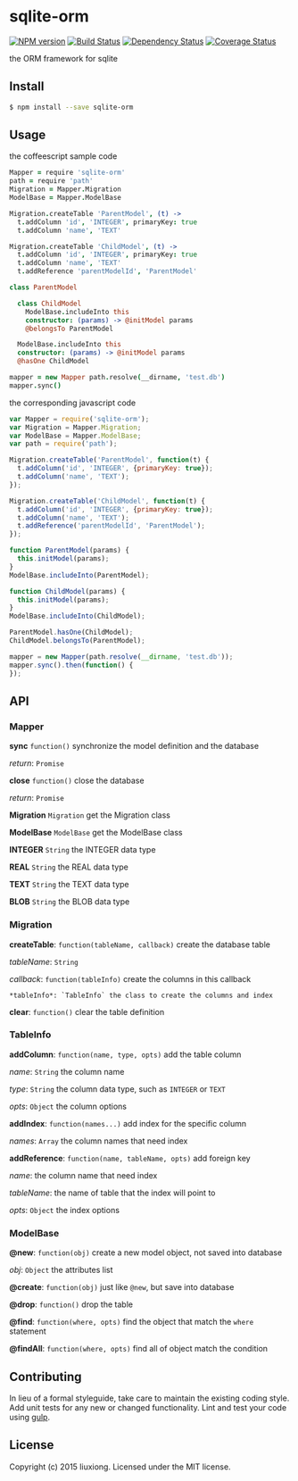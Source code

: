 # sqlite-orm
[![NPM version][npm-image]][npm-url] [![Build Status][travis-image]][travis-url] [![Dependency Status][daviddm-image]][daviddm-url] [![Coverage Status][coveralls-image]][coveralls-url]

the ORM framework for sqlite


## Install

```bash
$ npm install --save sqlite-orm
```


## Usage

the coffeescript sample code

```coffeescript
Mapper = require 'sqlite-orm'
path = require 'path'
Migration = Mapper.Migration
ModelBase = Mapper.ModelBase

Migration.createTable 'ParentModel', (t) ->
  t.addColumn 'id', 'INTEGER', primaryKey: true
  t.addColumn 'name', 'TEXT'

Migration.createTable 'ChildModel', (t) ->
  t.addColumn 'id', 'INTEGER', primaryKey: true
  t.addColumn 'name', 'TEXT'
  t.addReference 'parentModelId', 'ParentModel'

class ParentModel

  class ChildModel
    ModelBase.includeInto this
    constructor: (params) -> @initModel params
    @belongsTo ParentModel

  ModelBase.includeInto this
  constructor: (params) -> @initModel params
  @hasOne ChildModel

mapper = new Mapper path.resolve(__dirname, 'test.db')
mapper.sync()
```

the corresponding javascript code

```javascript
var Mapper = require('sqlite-orm');
var Migration = Mapper.Migration;
var ModelBase = Mapper.ModelBase;
var path = require('path');

Migration.createTable('ParentModel', function(t) {
  t.addColumn('id', 'INTEGER', {primaryKey: true});
  t.addColumn('name', 'TEXT');
});

Migration.createTable('ChildModel', function(t) {
  t.addColumn('id', 'INTEGER', {primaryKey: true});
  t.addColumn('name', 'TEXT');
  t.addReference('parentModelId', 'ParentModel');
});

function ParentModel(params) {
  this.initModel(params);
}
ModelBase.includeInto(ParentModel);

function ChildModel(params) {
  this.initModel(params);
}
ModelBase.includeInto(ChildModel);

ParentModel.hasOne(ChildModel);
ChildModel.belongsTo(ParentModel);

mapper = new Mapper(path.resolve(__dirname, 'test.db'));
mapper.sync().then(function() {
});
```

## API

### Mapper

**sync** `function()` synchronize the model definition and the database

  *return*: `Promise`

**close** `function()` close the database

  *return*: `Promise`

**Migration** `Migration` get the Migration class

**ModelBase** `ModelBase` get the ModelBase class

**INTEGER** `String` the INTEGER data type

**REAL** `String` the REAL data type

**TEXT** `String` the TEXT data type

**BLOB** `String` the BLOB data type

### Migration

**createTable**: `function(tableName, callback)` create the database table

  *tableName*: `String`

  *callback*: `function(tableInfo)` create the columns in this callback

    *tableInfo*: `TableInfo` the class to create the columns and index

**clear**: `function()` clear the table definition

### TableInfo

**addColumn**: `function(name, type, opts)` add the table column

  *name*: `String` the column name

  *type*: `String` the column data type, such as `INTEGER` or `TEXT`

  *opts*: `Object` the column options

**addIndex**: `function(names...)` add index for the specific column

  *names*: `Array` the column names that need index

**addReference**: `function(name, tableName, opts)` add foreign key

  *name*: the column name that need index

  *tableName*: the name of table that the index will point to

  *opts*: `Object` the index options

### ModelBase

**@new**: `function(obj)` create a new model object, not saved into database

  *obj*: `Object` the attributes list

**@create**: `function(obj)` just like `@new`, but save into database

**@drop**: `function()` drop the table

**@find**: `function(where, opts)` find the object that match the `where` statement

**@findAll**: `function(where, opts)` find all of object match the condition

## Contributing

In lieu of a formal styleguide, take care to maintain the existing coding style. Add unit tests for any new or changed functionality. Lint and test your code using [gulp](http://gulpjs.com/).


## License

Copyright (c) 2015 liuxiong. Licensed under the MIT license.



[npm-url]: https://npmjs.org/package/sqlite-orm
[npm-image]: https://badge.fury.io/js/sqlite-orm.svg
[travis-url]: https://travis-ci.org/liuxiong332/sqlite-orm
[travis-image]: https://travis-ci.org/liuxiong332/sqlite-orm.svg?branch=master
[daviddm-url]: https://david-dm.org/liuxiong332/sqlite-orm
[daviddm-image]: https://david-dm.org/liuxiong332/sqlite-orm.svg?theme=shields.io
[coveralls-url]: https://coveralls.io/r/liuxiong332/sqlite-orm
[coveralls-image]: https://coveralls.io/repos/liuxiong332/sqlite-orm/badge.png
